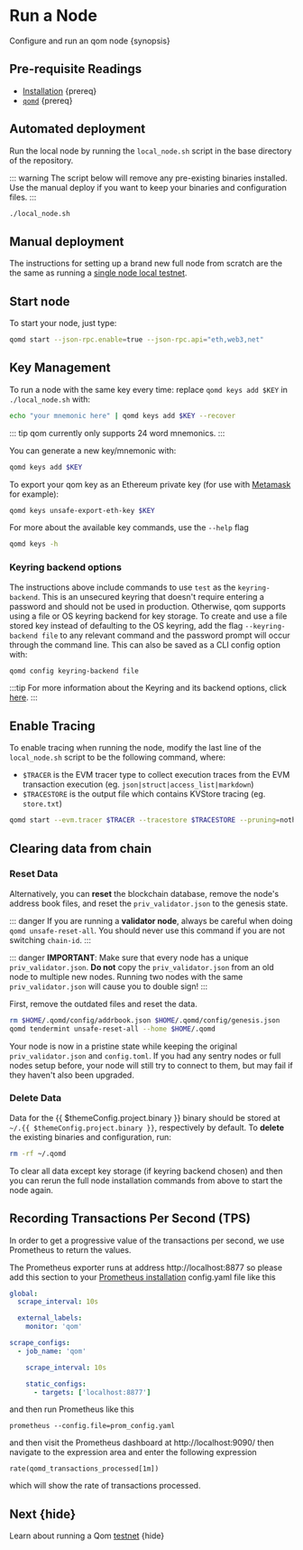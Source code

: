 <!--
order: 4
-->

# Run a Node

Configure and run an qom node {synopsis}

## Pre-requisite Readings

- [Installation](./installation.md) {prereq}
- [`qomd`](./binary.md) {prereq}

## Automated deployment

Run the local node by running the `local_node.sh` script in the base directory of the repository.

::: warning
The script below will remove any pre-existing binaries installed. Use the manual deploy if you want
to keep your binaries and configuration files.
:::

```bash
./local_node.sh
```

## Manual deployment

The instructions for setting up a brand new full node from scratch are the the same as running a
[single node local testnet](./../../developers/localnet/single_node.md#manual-localnet).

## Start node

To start your node, just type:

```bash
qomd start --json-rpc.enable=true --json-rpc.api="eth,web3,net"
```

## Key Management

To run a node with the same key every time: replace `qomd keys add $KEY` in `./local_node.sh` with:

```bash
echo "your mnemonic here" | qomd keys add $KEY --recover
```

::: tip
qom currently only supports 24 word mnemonics.
:::

You can generate a new key/mnemonic with:

```bash
qomd keys add $KEY
```

To export your qom key as an Ethereum private key (for use with [Metamask](./../../users/wallets/metamask.md) for example):

```bash
qomd keys unsafe-export-eth-key $KEY
```

For more about the available key commands, use the `--help` flag

```bash
qomd keys -h
```

### Keyring backend options

The instructions above include commands to use `test` as the `keyring-backend`. This is an unsecured
keyring that doesn't require entering a password and should not be used in production. Otherwise,
qom supports using a file or OS keyring backend for key storage. To create and use a file
stored key instead of defaulting to the OS keyring, add the flag `--keyring-backend file` to any
relevant command and the password prompt will occur through the command line. This can also be saved
as a CLI config option with:

```bash
qomd config keyring-backend file
```

:::tip
For more information about the Keyring and its backend options, click [here](./../../users/keys/keyring.md).
:::

## Enable Tracing

 To enable tracing when running the node, modify the last line of the `local_node.sh` script to be the following command, where:

- `$TRACER` is the EVM tracer type to collect execution traces from the EVM transaction execution (eg. `json|struct|access_list|markdown`)
- `$TRACESTORE` is the output file which contains KVStore tracing (eg. `store.txt`)

```bash
qomd start --evm.tracer $TRACER --tracestore $TRACESTORE --pruning=nothing $TRACE --log_level $LOGLEVEL --minimum-gas-prices=0.0001aqom --json-rpc.api eth,txpool,personal,net,debug,web3
```

## Clearing data from chain

### Reset Data

Alternatively, you can **reset** the blockchain database, remove the node's address book files, and reset the `priv_validator.json` to the genesis state.

::: danger
If you are running a **validator node**, always be careful when doing `qomd unsafe-reset-all`. You should never use this command if you are not switching `chain-id`.
:::

::: danger
**IMPORTANT**: Make sure that every node has a unique `priv_validator.json`. **Do not** copy the `priv_validator.json` from an old node to multiple new nodes. Running two nodes with the same `priv_validator.json` will cause you to double sign!
:::

First, remove the outdated files and reset the data.

```bash
rm $HOME/.qomd/config/addrbook.json $HOME/.qomd/config/genesis.json
qomd tendermint unsafe-reset-all --home $HOME/.qomd
```

Your node is now in a pristine state while keeping the original `priv_validator.json` and `config.toml`. If you had any sentry nodes or full nodes setup before, your node will still try to connect to them, but may fail if they haven't also been upgraded.

### Delete Data

Data for the {{ $themeConfig.project.binary }} binary should be stored at `~/.{{ $themeConfig.project.binary }}`, respectively by default. To **delete** the existing binaries and configuration, run:

```bash
rm -rf ~/.qomd
```

To clear all data except key storage (if keyring backend chosen) and then you can rerun the full node installation commands from above to start the node again.

## Recording Transactions Per Second (TPS)

In order to get a progressive value of the transactions per second, we use Prometheus to return the values.
<!-- markdown-link-check-disable-next-line -->
The Prometheus exporter runs at address http://localhost:8877 so please add this
section to your [Prometheus installation](https://opencensus.io/codelabs/prometheus/#1) config.yaml file like this

```yaml
global:
  scrape_interval: 10s

  external_labels:
    monitor: 'qom'

scrape_configs:
  - job_name: 'qom'

    scrape_interval: 10s

    static_configs:
      - targets: ['localhost:8877']
```

and then run Prometheus like this

```shell
prometheus --config.file=prom_config.yaml
```

<!-- markdown-link-check-disable-next-line -->
and then visit the Prometheus dashboard at http://localhost:9090/ then navigate to the expression area and enter the following expression

```shell
rate(qomd_transactions_processed[1m])
```

which will show the rate of transactions processed.

## Next {hide}

Learn about running a Qom [testnet](./../testnet.md) {hide}

